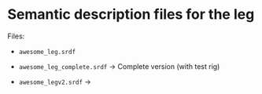 # Semantic description files for the leg
Files:

- `awesome_leg.srdf` 

- `awesome_leg_complete.srdf` &rarr; Complete version (with test rig)

- `awesome_legv2.srdf` &rarr;